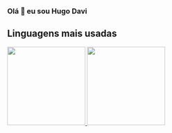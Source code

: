 ### Olá 👋 eu sou Hugo Davi

## Linguagens mais usadas

<div>
<a href="https://github.com/Hugo-Davi">
<img loading="lazy" height="180em" src="https://github-readme-stats.vercel.app/api/top-langs/?username=Hugo-Davi&layout=compact&langs_count=10&theme=dracula&count_private=true"/>
<img loading="lazy" height="180em" src="https://github-readme-stats.vercel.app/api?username=Hugo-Davi&show_icons=true&theme=dracula&include_all_commits=true&count_private=true"/>
</div>

